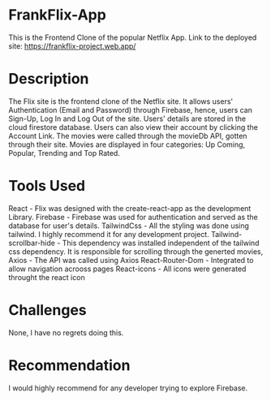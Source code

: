 # FrankFlix-App
This is the Frontend Clone of the popular Netflix App. Link to the deployed site: https://frankflix-project.web.app/

# Description
The Flix site is the frontend clone of the Netflix site. It allows users' Authentication (Email and Password) through Firebase, hence, users can Sign-Up, Log In and Log Out of the site. Users' details are stored in the cloud firestore database. Users can also view their account by clicking the Account Link. The movies were called through the movieDb API, gotten through their site.
Movies are displayed in four categories: Up Coming, Popular, Trending and Top Rated.

# Tools Used
React - Flix was designed with the create-react-app as the development Library.
Firebase - Firebase was used for authentication and served as the database for user's details.
TailwindCss - All the styling was done using tailwind. I highly recommend it for any development project.
Tailwind-scrollbar-hide - This dependency was installed independent of the tailwind css dependency. It is responsible for scrolling through the generted movies,
Axios - The API was called using Axios
React-Router-Dom - Integrated to allow navigation acrooss pages
React-icons - All icons were generated throught the react icon

# Challenges
None, I have no regrets doing this.

# Recommendation
I would highly recommend for any developer trying to explore Firebase.
